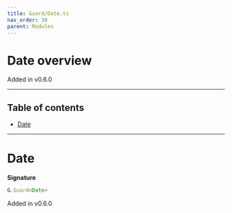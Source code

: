 ```yaml
---
title: Guard/Date.ts
nav_order: 30
parent: Modules
---
```


# Date overview

Added in v0.6.0

---

<h2 class="text-delta">Table of contents</h2>

- [Date](#date)

---

# Date

**Signature**

```ts
G.Guard<Date>
```

Added in v0.6.0
